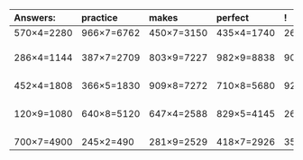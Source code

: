 | Answers: | practice | makes | perfect | ! |
| :--- | :--- | :--- | :--- | :--- |
| 570×4=2280 | 966×7=6762 | 450×7=3150 | 435×4=1740 | 269×8=2152 | 
|   |   |   |   |   | 
|   |   |   |   |   | 
|   |   |   |   |   | 
| 286×4=1144 | 387×7=2709 | 803×9=7227 | 982×9=8838 | 908×2=1816 | 
|   |   |   |   |   | 
|   |   |   |   |   | 
|   |   |   |   |   | 
|   |   |   |   |   | 
| 452×4=1808 | 366×5=1830 | 909×8=7272 | 710×8=5680 | 921×7=6447 | 
|   |   |   |   |   | 
|   |   |   |   |   | 
|   |   |   |   |   | 
|   |   |   |   |   | 
| 120×9=1080 | 640×8=5120 | 647×4=2588 | 829×5=4145 | 265×5=1325 | 
|   |   |   |   |   | 
|   |   |   |   |   | 
|   |   |   |   |   | 
|   |   |   |   |   | 
| 700×7=4900 | 245×2=490 | 281×9=2529 | 418×7=2926 | 350×2=700 | 
